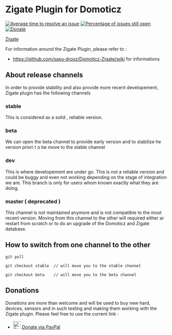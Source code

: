 # Zigate Plugin for Domoticz

[![Average time to resolve an issue](http://isitmaintained.com/badge/resolution/sasu-drooz/Domoticz-Zigate.svg)](http://isitmaintained.com/project/sasu-drooz/Domoticz-Zigate "Average time to resolve an issue")
[![Percentage of issues still open](http://isitmaintained.com/badge/open/sasu-drooz/Domoticz-Zigate.svg)](http://isitmaintained.com/project/sasu-drooz/Domoticz-Zigate "Percentage of issues still open")
[![Donate](https://img.shields.io/badge/Donate-PayPal-green.svg)](https://paypal.me/pipiche "Donate via PayPal")




[Zigate](https://zigate.fr "Python Plugin for Domoticz home automation.")

For information around the Zigate Plugin, please refer to :
* https://github.com/sasu-drooz/Domoticz-Zigate/wiki for informations 

## About release channels

In order to provide stability and also provide more recent developement, Zigate plugin has the following channels

### stable
This is considered as a solid , reliable version.

### beta

We can open the beta channel to provide early version and to stabilize he version priori t o be move to the stable channel

### dev

This is where developement are under go. This is not a reliable version and could be buggy and even not working depending on the stage of integration we are.
This branch is only for users whom known exactly what they are doing.

### master ( deprecated )
This channel is not maintained anymore and is not compatible to the most recent version.
Moving from this channel to the other will required either ar restart from scratch or to do an upgrade of the Domoticz and Zigate database.

## How to switch from one channel to the other

`git pull`

`git checkout stable  // will move you to the stable channel`

`git checkout beta    // will move you to the beta channel`


## Donations
Donations are more than welcome and will be used to buy new hard, devices, sensors and in such testing and making them working with the Zigate plugin. Please feel free to use the current link :

* <img src="https://www.pipiche.fr//pp.svg" width="24" height="24" alt="Donate via Paypal"/> <a href="https://paypal.me/pipiche">Donate via PayPal</a><br/>


